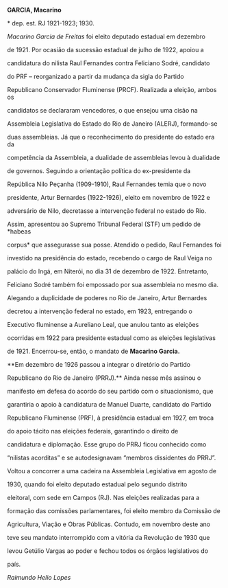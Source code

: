 **GARCIA, Macarino**



\* dep. est. RJ 1921-1923; 1930.



*Macarino Garcia de* *Freitas* foi eleito deputado estadual em dezembro

de 1921. Por ocasião da sucessão estadual de julho de 1922, apoiou a

candidatura do nilista Raul Fernandes contra Feliciano Sodré, candidato

do PRF – reorganizado a partir da mudança da sigla do Partido

Republicano Conservador Fluminense (PRCF). Realizada a eleição, ambos os

candidatos se declararam vencedores, o que ensejou uma cisão na

Assembleia Legislativa do Estado do Rio de Janeiro (ALERJ), formando-se

duas assembleias. Já que o reconhecimento do presidente do estado era da

competência da Assembleia, a dualidade de assembleias levou à dualidade

de governos. Seguindo a orientação política do ex-presidente da

República Nilo Peçanha (1909-1910), Raul Fernandes temia que o novo

presidente, Artur Bernardes (1922-1926), eleito em novembro de 1922 e

adversário de Nilo, decretasse a intervenção federal no estado do Rio.

Assim, apresentou ao Supremo Tribunal Federal (STF) um pedido de *habeas

corpus* que assegurasse sua posse. Atendido o pedido, Raul Fernandes foi

investido na presidência do estado, recebendo o cargo de Raul Veiga no

palácio do Ingá, em Niterói, no dia 31 de dezembro de 1922. Entretanto,

Feliciano Sodré também foi empossado por sua assembleia no mesmo dia.

Alegando a duplicidade de poderes no Rio de Janeiro, Artur Bernardes

decretou a intervenção federal no estado, em 1923, entregando o

Executivo fluminense a Aureliano Leal, que anulou tanto as eleições

ocorridas em 1922 para presidente estadual como as eleições legislativas

de 1921. Encerrou-se, então, o mandato de **Macarino Garcia.**



**Em dezembro de 1926 passou a integrar o diretório do Partido

Republicano do Rio de Janeiro (PRRJ).** Ainda nesse mês assinou o

manifesto em defesa do acordo do seu partido com o situacionismo, que

garantiria o apoio à candidatura de Manuel Duarte, candidato do Partido

Republicano Fluminense (PRF), à presidência estadual em 1927, em troca

do apoio tácito nas eleições federais, garantindo o direito de

candidatura e diplomação. Esse grupo do PRRJ ficou conhecido como

“nilistas acorditas” e se autodesignavam “membros dissidentes do PRRJ”.



Voltou a concorrer a uma cadeira na Assembleia Legislativa em agosto de

1930, quando foi eleito deputado estadual pelo segundo distrito

eleitoral, com sede em Campos (RJ). Nas eleições realizadas para a

formação das comissões parlamentares, foi eleito membro da Comissão de

Agricultura, Viação e Obras Públicas. Contudo, em novembro deste ano

teve seu mandato interrompido com a vitória da Revolução de 1930 que

levou Getúlio Vargas ao poder e fechou todos os órgãos legislativos do

país.



*Raimundo Helio Lopes*



